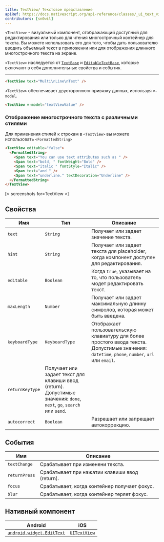 ```yaml
---
title: TextView/ Текстовое представление
apiRef: https://docs.nativescript.org/api-reference/classes/_ui_text_view_.textview
contributors: [sn0wil]
---
```


`<TextView>` - визуальный компонент, отображающий доступный для редактирования или только для чтения многострочный контейнер для текста. Вы можете использовать его для того, чтобы дать пользователю вводить объемный текст в приложении или для отображения длинного многострочного текста на экране.

`<TextView>` наследуется от [`TextBase`](https://docs.nativescript.org/api-reference/classes/_ui_text_base_.textbase) и [`EditableTextBase`](https://docs.nativescript.org/api-reference/classes/_ui_editor_text_base_.editabletextbase), которые включают в себя дополнительные свойства и события.

---

```html
<TextView text="Multi\nLine\nText" />
```

`<TextView>` обеспечивает двустороннюю привязку данных, используя `v-model`.

```html
<TextView v-model="textViewValue" />
```

### Отображение многострочного текста с различными стилями

Для применения стилей к строкам в `<TextView>` вы можете использовать `<FormattedString>`

```html
<TextView editable="false">
  <FormattedString>
    <Span text="You can use text attributes such as " />
    <Span text="bold, " fontWeight="Bold" />
    <Span text="italic " fontStyle="Italic" />
    <Span text="and " />
    <Span text="underline." textDecoration="Underline" />
  </FormattedString>
</TextView>
```

[> screenshots for=TextView <]

## Свойства

| Имя | Тип | Описание |
|------|------|-------------|
| `text` | `String` | Получает или задает значение текста.
| `hint` | `String` | Получает или задает текста для placeholder, когда компонент доступен для редактирования.
| `editable` | `Boolean` | Когда `true`, указывает на то, что пользователь модет редактировать текст.
| `maxLength` | `Number` | Получает или задает максимальную длинну символов, которая может быть введена.
| `keyboardType` | `KeyboardType` | Отображает пользовательскую клавиатуру для более простого ввода текста.<br/>Допустимые значения: `datetime`, `phone`, `number`, `url` или `email`.
| `returnKeyType` | Получает или задает текст для клавиши ввод (return).<br/>Допустимые значения: `done`, `next`, `go`, `search` или `send`.
| `autocorrect` | `Boolean` | Разрешает или запрещает автокоррекцию.

## События

| Имя | Описание |
|------|-------------|
| `textChange`| Срабатывает при изменени текста.
| `returnPress`| Срабатывает при нажатии клавиши ввод (return).
| `focus`| Срабатывает, когда контейнер получает фокус.
| `blur`| Срабатывает, когда контейнер теряет фокус.

## Нативный компонент

| Android | iOS |
|---------|-----|
| [`android.widget.EditText`](https://developer.android.com/reference/android/widget/EditText.html) | [`UITextView`](https://developer.apple.com/documentation/uikit/uitextview)
